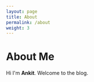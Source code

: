 ```yaml
---
layout: page
title: About
permalink: /about
weight: 3
---
```


# **About Me**

Hi I'm **Ankit**.
Welcome to the blog.
<div class="row">

</div>
